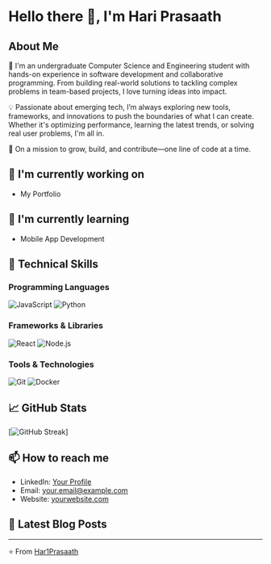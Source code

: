 # Hello there 👋, I'm Hari Prasaath

## About Me
👋 I'm an undergraduate Computer Science and Engineering student with hands-on experience in software development and collaborative programming. From building real-world solutions to tackling complex problems in team-based projects, I love turning ideas into impact.

💡 Passionate about emerging tech, I’m always exploring new tools, frameworks, and innovations to push the boundaries of what I can create. Whether it's optimizing performance, learning the latest trends, or solving real user problems, I'm all in.

🚀 On a mission to grow, build, and contribute—one line of code at a time.

## 🔭 I'm currently working on
- My Portfolio

## 🌱 I'm currently learning
- Mobile App Development


## 💼 Technical Skills
### Programming Languages
![JavaScript](https://img.shields.io/badge/-JavaScript-F7DF1E?style=flat-square&logo=javascript&logoColor=black)
![Python](https://img.shields.io/badge/-Python-3776AB?style=flat-square&logo=python&logoColor=white)
<!-- Add more languages -->

### Frameworks & Libraries
![React](https://img.shields.io/badge/-React-61DAFB?style=flat-square&logo=react&logoColor=black)
![Node.js](https://img.shields.io/badge/-Node.js-339933?style=flat-square&logo=node.js&logoColor=white)
<!-- Add more frameworks -->

### Tools & Technologies
![Git](https://img.shields.io/badge/-Git-F05032?style=flat-square&logo=git&logoColor=white)
![Docker](https://img.shields.io/badge/-Docker-2496ED?style=flat-square&logo=docker&logoColor=white)
<!-- Add more tools -->

## 📈 GitHub Stats
[![GitHub Streak](https://github-readme-streak-stats.herokuapp.com?user=Har1Prasaath&theme=tokyonight-duo&mode=weekly)]

## 📫 How to reach me
- LinkedIn: [Your Profile](https://linkedin.com/in/yourprofile)
- Email: your.email@example.com
- Website: [yourwebsite.com](https://yourwebsite.com)

## 📝 Latest Blog Posts
<!-- BLOG-POST-LIST:START -->
<!-- BLOG-POST-LIST:END -->

---
⭐️ From [Har1Prasaath](https://github.com/Har1Prasaath)